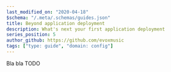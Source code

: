 ```yaml
---
last_modified_on: "2020-04-18"
$schema: "/.meta/.schemas/guides.json"
title: Beyond application deployment
description: What's next your first application deployment
series_position: 5
author_github: https://github.com/evoxmusic
tags: ["type: guide", "domain: config"]
---
```

Bla bla TODO



